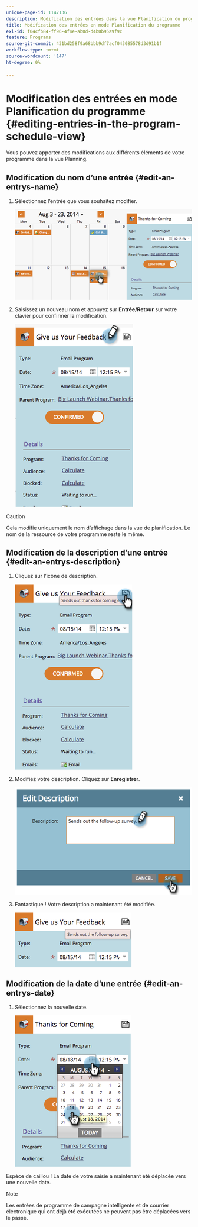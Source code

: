 ```yaml
---
unique-page-id: 1147136
description: Modification des entrées dans la vue Planification du programme - Documents Marketo - Documentation du produit
title: Modification des entrées en mode Planification du programme
exl-id: f04cfb84-ff96-4f4e-ab0d-d4b0b95a9f9c
feature: Programs
source-git-commit: 431bd258f9a68bbb9df7acf043085578d3d91b1f
workflow-type: tm+mt
source-wordcount: '147'
ht-degree: 0%

---
```


# Modification des entrées en mode Planification du programme {#editing-entries-in-the-program-schedule-view}

Vous pouvez apporter des modifications aux différents éléments de votre programme dans la vue Planning.

## Modification du nom d’une entrée {#edit-an-entrys-name}

1. Sélectionnez l’entrée que vous souhaitez modifier.

   ![](assets/image2014-9-18-18-3a1-3a36.png)

1. Saisissez un nouveau nom et appuyez sur **Entrée/Retour** sur votre clavier pour confirmer la modification.

   ![](assets/image2014-9-18-18-3a1-3a53.png)

>[!CAUTION]
>
>Cela modifie uniquement le nom d’affichage dans la vue de planification. Le nom de la ressource de votre programme reste le même.

## Modification de la description d’une entrée {#edit-an-entrys-description}

1. Cliquez sur l’icône de description.

   ![](assets/image2014-9-18-18-3a3-3a7.png)

1. Modifiez votre description. Cliquez sur **Enregistrer**.

   ![](assets/image2014-9-18-18-3a3-3a22.png)

1. Fantastique ! Votre description a maintenant été modifiée.

   ![](assets/image2014-9-18-18-3a3-3a48.png)

## Modification de la date d’une entrée {#edit-an-entrys-date}

1. Sélectionnez la nouvelle date.

   ![](assets/image2014-9-18-18-3a4-3a39.png)

Espèce de caillou ! La date de votre saisie a maintenant été déplacée vers une nouvelle date.

>[!NOTE]
>
> Les entrées de programme de campagne intelligente et de courrier électronique qui ont déjà été exécutées ne peuvent pas être déplacées vers le passé.
